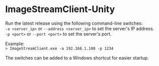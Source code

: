 # ImageStreamClient-Unity
 
Run the latest release using the following command-line switches:  
``-a <server_ip>`` or ``--address <server_ip>`` to set the server's IP address.  
``-p <port>`` or ``--port <port>`` to set the server's port.

Example:  
``> ImageStreamClient.exe -a 192.168.1.100 -p 1234``

The switches can be added to a Windows shortcut for easier startup.
